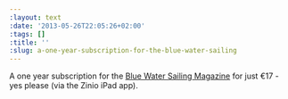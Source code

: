 ```yaml
---
:layout: text
:date: '2013-05-26T22:05:26+02:00'
:tags: []
:title: ''
:slug: a-one-year-subscription-for-the-blue-water-sailing
---
```

A one year subscription for the [Blue Water Sailing Magazine](http://www.bwsailing.com/bw/) for just €17 - yes please (via the Zinio iPad app).

